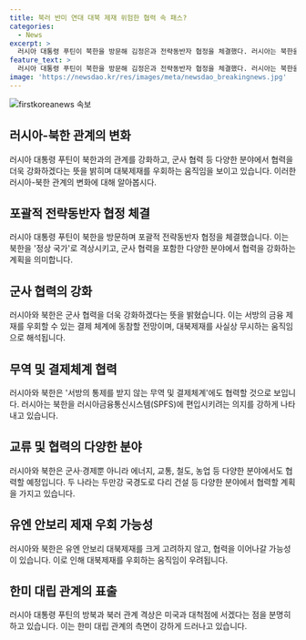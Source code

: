 ```yaml
---
title: 북러 반미 연대 대북 제재 위험한 협력 속 패스?
categories:
  - News
excerpt: >
  러시아 대통령 푸틴이 북한을 방문해 김정은과 전략동반자 협정을 체결했다. 러시아는 북한을 정상 국가로 인식하고 미국의 제재를 우회할 결제 체계에 참여할 전망이다. 양국은 군사 협력을 강화하며 미국에 대항하는 대북결의를 보여주고 있다. 둘은 각종 협력 분야에서 협정을 체결했으며, 이는 유엔 안보리 대북제재를 위반할 우려가 있다. 푸틴은 김정은에게 리무진을 선물했는데, 이는 대북제재를 무시하는 행위로 해석된다. 외신들은 북러의 협력이 서방의 제재를 무력화시키고 북한의 국제적 고립을 풀 수 있는 것으로 분석하고 있다.
feature_text: >
  러시아 대통령 푸틴이 북한을 방문해 김정은과 전략동반자 협정을 체결했다. 러시아는 북한을 정상 국가로 인식하고 미국의 제재를 우회할 결제 체계에 참여할 전망이다. 양국은 군사 협력을 강화하며 미국에 대항하는 대북결의를 보여주고 있다. 둘은 각종 협력 분야에서 협정을 체결했으며, 이는 유엔 안보리 대북제재를 위반할 우려가 있다. 푸틴은 김정은에게 리무진을 선물했는데, 이는 대북제재를 무시하는 행위로 해석된다. 외신들은 북러의 협력이 서방의 제재를 무력화시키고 북한의 국제적 고립을 풀 수 있는 것으로 분석하고 있다.
image: 'https://newsdao.kr/res/images/meta/newsdao_breakingnews.jpg'
---
```


<p><img src="https://newsdao.kr/res/images/meta/newsdao_breakingnews.jpg" alt="firstkoreanews 속보" /></p>

<h2 data-ke-size="size26">러시아-북한 관계의 변화</h2>

<p data-ke-size="size16">러시아 대통령 푸틴이 북한과의 관계를 강화하고, 군사 협력 등 다양한 분야에서 협력을 더욱 강화하겠다는 뜻을 밝히며 대북제재를 우회하는 움직임을 보이고 있습니다. 이러한 러시아-북한 관계의 변화에 대해 알아봅시다.</p>

<h2 data-ke-size="size26">포괄적 전략동반자 협정 체결</h2>

<p data-ke-size="size16">러시아 대통령 푸틴이 북한을 방문하며 포괄적 전략동반자 협정을 체결했습니다. 이는 북한을 '정상 국가'로 격상시키고, 군사 협력을 포함한 다양한 분야에서 협력을 강화하는 계획을 의미합니다.</p>

<h2 data-ke-size="size26">군사 협력의 강화</h2>

<p data-ke-size="size16">러시아와 북한은 군사 협력을 더욱 강화하겠다는 뜻을 밝혔습니다. 이는 서방의 금융 제재를 우회할 수 있는 결제 체계에 동참할 전망이며, 대북제재를 사실상 무시하는 움직임으로 해석됩니다.</p>

<h2 data-ke-size="size26">무역 및 결제체계 협력</h2>

<p data-ke-size="size16">러시아와 북한은 '서방의 통제를 받지 않는 무역 및 결제체계'에도 협력할 것으로 보입니다. 러시아는 북한을 러시아금융통신시스템(SPFS)에 편입시키려는 의지를 강하게 나타내고 있습니다.</p>

<h2 data-ke-size="size26">교류 및 협력의 다양한 분야</h2>

<p data-ke-size="size16">러시아와 북한은 군사·경제뿐 아니라 에너지, 교통, 철도, 농업 등 다양한 분야에서도 협력할 예정입니다. 두 나라는 두만강 국경도로 다리 건설 등 다양한 분야에서 협력할 계획을 가지고 있습니다.</p>

<h2 data-ke-size="size26">유엔 안보리 제재 우회 가능성</h2>

<p data-ke-size="size16">러시아와 북한은 유엔 안보리 대북제재를 크게 고려하지 않고, 협력을 이어나갈 가능성이 있습니다. 이로 인해 대북제재를 우회하는 움직임이 우려됩니다.</p>

<h2 data-ke-size="size26">한미 대립 관계의 표출</h2>

<p data-ke-size="size16">러시아 대통령 푸틴의 방북과 북러 관계 격상은 미국과 대척점에 서겠다는 점을 분명히 하고 있습니다. 이는 한미 대립 관계의 측면이 강하게 드러나고 있습니다.</p>

